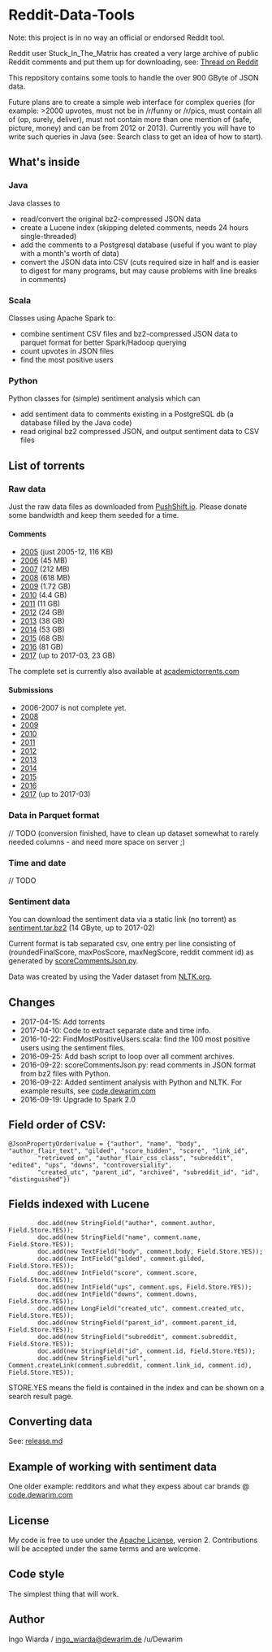 # Reddit-Data-Tools

Note: this project is in no way an official or endorsed Reddit tool.

Reddit user Stuck_In_The_Matrix has created a very large archive of public Reddit comments
 and put them up for downloading, see: [Thread on Reddit](https://www.reddit.com/r/datasets/comments/3bxlg7/i_have_every_publicly_available_reddit_comment/)
  
This repository contains some tools to handle the over 900 GByte of JSON data.

Future plans are to create a simple web interface for complex queries 
(for example: >2000 upvotes, must not be in /r/funny or /r/pics, must contain all of (op, surely, deliver), 
must not contain more than one mention of (safe, picture, money) and can be from 2012 or 2013). 
Currently you will have to write such queries in Java (see: Search class to get an idea of how to start).

## What's inside

### Java
 
Java classes to 
    
* read/convert the original bz2-compressed JSON data
* create a Lucene index (skipping deleted comments, needs 24 hours single-threaded)
* add the comments to a Postgresql database (useful if you want to play with a month's worth of data)
* convert the JSON data into CSV (cuts required size in half and is easier to digest for many programs, 
  but may cause problems with line breaks in comments)

### Scala
  
Classes using Apache Spark to:
  
* combine sentiment CSV files and bz2-compressed JSON data to parquet format for better Spark/Hadoop querying
* count upvotes in JSON files
* find the most positive users
     
### Python

Python classes for (simple) sentiment analysis which can

* add sentiment data to comments existing in a PostgreSQL db (a database filled by the Java code)
* read original bz2 compressed JSON, and output sentiment data to CSV files        

## List of torrents

### Raw data

Just the raw data files as downloaded from [PushShift.io](https://files.pushshift.io/reddit/comments).
Please donate some bandwidth and keep them seeded for a time.

#### Comments

* [2005](https://cinnamon.dewarim.com/torrents/reddit-2005.torrent) (just 2005-12, 116 KB)
* [2006](https://cinnamon.dewarim.com/torrents/reddit-2006.torrent) (45 MB)
* [2007](https://cinnamon.dewarim.com/torrents/reddit-2007.torrent) (212 MB)
* [2008](https://cinnamon.dewarim.com/torrents/reddit-2008.torrent) (618 MB)
* [2009](https://cinnamon.dewarim.com/torrents/reddit-2009.torrent) (1.72 GB)
* [2010](https://cinnamon.dewarim.com/torrents/reddit-2010.torrent) (4.4 GB)
* [2011](https://cinnamon.dewarim.com/torrents/reddit-2011.torrent) (11 GB)
* [2012](https://cinnamon.dewarim.com/torrents/reddit-2012.torrent) (24 GB)
* [2013](https://cinnamon.dewarim.com/torrents/reddit-2013.torrent) (38 GB)
* [2014](https://cinnamon.dewarim.com/torrents/reddit-2014.torrent) (53 GB)
* [2015](https://cinnamon.dewarim.com/torrents/reddit-2015.torrent) (68 GB)
* [2016](https://cinnamon.dewarim.com/torrents/reddit-2016.torrent) (81 GB)
* [2017](https://cinnamon.dewarim.com/torrents/reddit-2017.torrent) (up to 2017-03, 23 GB)

The complete set is currently also available at [academictorrents.com](http://academictorrents.com/details/85a5bd50e4c365f8df70240ffd4ecc7dec59912b)

#### Submissions

* 2006-2007 is not complete yet.
* [2008](https://cinnamon.dewarim.com/torrents/reddit-submission-2008.torrent)
* [2009](https://cinnamon.dewarim.com/torrents/reddit-submission-2009.torrent)
* [2010](https://cinnamon.dewarim.com/torrents/reddit-submission-2010.torrent)
* [2011](https://cinnamon.dewarim.com/torrents/reddit-submission-2011.torrent)
* [2012](https://cinnamon.dewarim.com/torrents/reddit-submission-2012.torrent)
* [2013](https://cinnamon.dewarim.com/torrents/reddit-submission-2013.torrent)
* [2014](https://cinnamon.dewarim.com/torrents/reddit-submission-2014.torrent)
* [2015](https://cinnamon.dewarim.com/torrents/reddit-submission-2015.torrent)
* [2016](https://cinnamon.dewarim.com/torrents/reddit-submission-2016.torrent)
* [2017](https://cinnamon.dewarim.com/torrents/reddit-submission-2017.torrent) (up to 2017-03)

### Data in Parquet format

// TODO (conversion finished, have to clean up dataset somewhat to rarely needed columns - and need more space on server ;) 

### Time and date

// TODO 

### Sentiment data

You can download the sentiment data via a static link (no torrent) as [sentiment.tar.bz2](https://cinnamon.dewarim.com/sentiment.tar.bz2) (14 GByte, up to 2017-02)

Current format is tab separated csv, 
one entry per line consisting of (roundedFinalScore, maxPosScore, maxNegScore, reddit comment id) as generated by [scoreCommentsJson.py](src/main/python/scoreCommentsJson.py).

Data was created by using the Vader dataset from [NLTK.org](http://www.nltk.org/data.html).

## Changes

* 2017-04-15: Add torrents
* 2017-04-10: Code to extract separate date and time info.
* 2016-10-22: FindMostPositiveUsers.scala: find the 100 most positive users using the sentiment files.
* 2016-09-25: Add bash script to loop over all comment archives.
* 2016-09-22: scoreCommentsJson.py: read comments in JSON format from bz2 files with Python.
* 2016-09-22: Added sentiment analysis with Python and NLTK. For example results, see [code.dewarim.com](http://code.dewarim.com)
* 2016-09-19: Upgrade to Spark 2.0

## Field order of CSV:

    @JsonPropertyOrder(value = {"author", "name", "body", "author_flair_text", "gilded", "score_hidden", "score", "link_id",
            "retrieved_on", "author_flair_css_class", "subreddit", "edited", "ups", "downs", "controversiality",
            "created_utc", "parent_id", "archived", "subreddit_id", "id", "distinguished"})
    
## Fields indexed with Lucene
    
            doc.add(new StringField("author", comment.author, Field.Store.YES));
            doc.add(new StringField("name", comment.name, Field.Store.YES));
            doc.add(new TextField("body", comment.body, Field.Store.YES));
            doc.add(new IntField("gilded", comment.gilded, Field.Store.YES));
            doc.add(new IntField("score", comment.score, Field.Store.YES));
            doc.add(new IntField("ups", comment.ups, Field.Store.YES));
            doc.add(new IntField("downs", comment.downs, Field.Store.YES));
            doc.add(new LongField("created_utc", comment.created_utc, Field.Store.YES));
            doc.add(new StringField("parent_id", comment.parent_id, Field.Store.YES));
            doc.add(new StringField("subreddit", comment.subreddit, Field.Store.YES));
            doc.add(new StringField("id", comment.id, Field.Store.YES));
            doc.add(new StringField("url", Comment.createLink(comment.subreddit, comment.link_id, comment.id), Field.Store.YES));
   
   STORE.YES means the field is contained in the index and can be shown on a search result page.       

## Converting data
 
See: [release.md](release.md)

## Example of working with sentiment data

One older example: redditors and what they expess about car brands @ 
[code.dewarim.com](https://code.dewarim.com/index.html)

## License

My code is free to use under the [Apache License](http://www.apache.org/licenses/LICENSE-2.0), version 2.
Contributions will be accepted under the same terms and are welcome.

## Code style

The simplest thing that will work.
 
## Author
 
Ingo Wiarda / ingo_wiarda@dewarim.de /u/Dewarim
